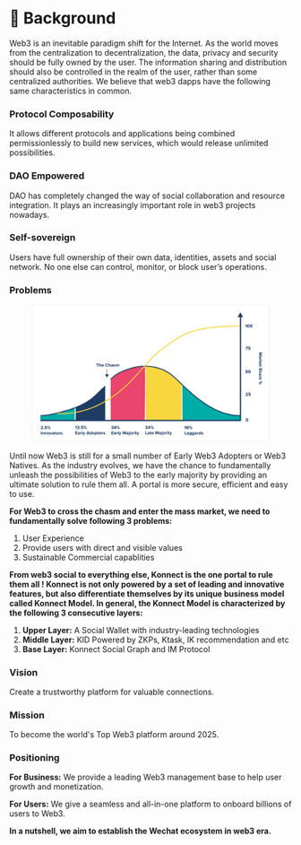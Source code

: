 # 🤚 Background

Web3 is an inevitable paradigm shift for the Internet. As the world moves from the centralization to decentralization, the data, privacy and security should be fully owned by the user. The information sharing and distribution should also be controlled in the realm of the user, rather than some centralized authorities. We believe that web3 dapps have the following same characteristics in common.

### Protocol Composability

It allows different protocols and applications being combined permissionlessly to build new services, which would release unlimited possibilities.

### DAO Empowered

DAO has completely changed the way of social collaboration and resource integration. It plays an increasingly important role in web3 projects nowadays.

### Self-sovereign

Users have full ownership of their own data, identities, assets and social network. No one else can control, monitor, or block user’s operations.

### **Problems**

<figure><img src="../.gitbook/assets/download_image.png" alt=""><figcaption></figcaption></figure>

Until now Web3 is still for a small number of Early Web3 Adopters or Web3 Natives. As the industry evolves, we have the chance to fundamentally unleash the possibilities of Web3 to the early majority by providing an ultimate solution to rule them all. A portal is more secure, efficient and easy to use.

**For Web3 to cross the chasm and enter the mass market, we need to fundamentally solve following 3 problems:**

1. User Experience
2. Provide users with direct and visible values
3. Sustainable Commercial capablities

**From web3 social to everything else, Konnect is the one portal to rule them all ! Konnect is not only powered by a set of leading and innovative features, but also differentiate themselves by its unique business model called Konnect Model. In general, the Konnect Model is characterized by the following 3 consecutive layers:**

1. **Upper Layer:** A Social Wallet with industry-leading technologies
2. **Middle Layer:** KID Powered by ZKPs, Ktask, IK recommendation and etc
3. **Base Layer:** Konnect Social Graph and IM Protocol

### Vision

Create a trustworthy platform for valuable connections.

### **Mission**

To become the world's Top Web3 platform around 2025.

### **Positioning**

**For Business:** We provide a leading Web3 management base to help user growth and monetization.

**For Users:** We give a seamless and all-in-one platform to onboard billions of users to Web3.

**In a nutshell, we aim to establish the Wechat ecosystem in web3 era.**
